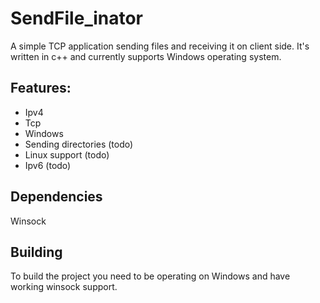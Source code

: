 # SendFile_inator
A simple TCP application sending files and receiving it on client side. It's written in c++ and currently supports Windows operating system.

## Features:
* Ipv4 
* Tcp 
* Windows
* Sending directories (todo)
* Linux support (todo)
* Ipv6 (todo)  

## Dependencies  
Winsock

## Building  
To build the project you need to be operating on Windows and have working winsock support.